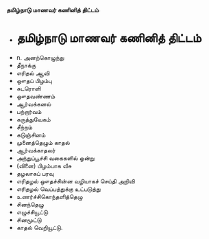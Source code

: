 **தமிழ்நாடு மாணவர் கணினித் திட்டம்**
- # தமிழ்நாடு மாணவர் கணினித் திட்டம்
- n. அனற்கொழுந்து
- தீநாக்கு
- எரிதல் ஆவி
- ஔதப் பிழம்பு
- சுடரொளி
- ஔதவண்ணம்
- ஆர்வக்கனல்
- பற்றார்வம்
- கருத்துவேகம்
- சீற்றம்
- கடுஞ்சினம்
- முனைத்தெழும் காதல்
- ஆர்வக்காதலர்
- அந்துப்பூச்சி வகைகளில் ஒன்று
- (வினை) பிழம்பாக வீசு
- தழலாகப் பரவு
- எரிதழல் ஔதச்சின்ன வழியாகச் செய்தி அறிவி
- எரிதழல் வெப்பத்துக்கு உட்படுத்து
- உணர்ச்சிகொந்தளித்தெழு
- சினந்தெழு
- எழுச்சியூட்டு
- சினமூட்டு
- காதல் வெறியூட்டு.


